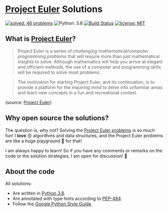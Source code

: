 # [Project Euler](https://projecteuler.net) Solutions

[![solved: 46 problems](https://img.shields.io/badge/solved-46_problems-f93.svg)](./src)
![Python: 3.8](https://img.shields.io/badge/Python-3.8-3776ab.svg)
[![Build Status](https://travis-ci.com/FranzDiebold/project-euler-solutions.svg?branch=master)](https://travis-ci.com/FranzDiebold/project-euler-solutions)
[![license: MIT](https://img.shields.io/badge/license-MIT-brightgreen.svg)](./LICENSE.md)

## What is [Project Euler](https://projecteuler.net)?
> Project Euler is a series of *challenging mathematical/computer programming problems* that will require more than just mathematical insights to solve. Although mathematics will help you arrive at elegant and efficient methods, the use of a computer and programming skills will be required to solve most problems.

> The motivation for starting Project Euler, and its continuation, is to provide a platform for the *inquiring mind* to delve into unfamiliar areas and learn new concepts in a fun and recreational context.

(source: [Project Euler](https://projecteuler.net/about))

## Why open source the solutions?

The question is, why not? Solving the [Project Euler problems](https://projecteuler.net/archives) is so much fun! I **love** :heart_eyes: algorithms and data structures, and the Project Euler problems are like a huge playground :roller_coaster: for that!

I am always happy to learn! So if you have any comments or remarks on the code or the solution strategies, I am open for discussion! :speech_balloon:

## About the code
All solutions:
- Are written in [Python 3.8](https://www.python.org).
- Are annotated with type hints according to [PEP-484](https://www.python.org/dev/peps/pep-0484/).
- Follow the [Google Python Style Guide](http://google.github.io/styleguide/pyguide.html).
